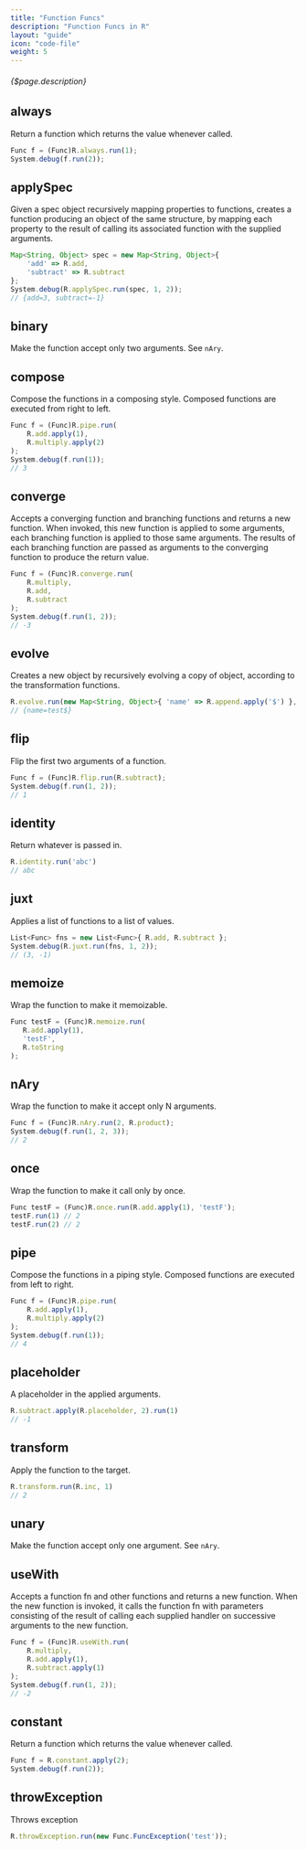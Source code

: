 ```yaml
---
title: "Function Funcs"
description: "Function Funcs in R"
layout: "guide"
icon: "code-file"
weight: 5
---
```


###### {$page.description}

<article id="1">

## always

Return a function which returns the value whenever called.


```javascript
Func f = (Func)R.always.run(1);
System.debug(f.run(2));
```

</article>


<article id="2">

## applySpec

Given a spec object recursively mapping properties to functions, creates a function producing an object of the same structure,
by mapping each property to the result of calling its associated function with the supplied arguments.


```javascript
Map<String, Object> spec = new Map<String, Object>{
    'add' => R.add,
    'subtract' => R.subtract
};
System.debug(R.applySpec.run(spec, 1, 2));
// {add=3, subtract=-1}
```

</article>


<article id="3">

## binary

Make the function accept only two arguments. See `nAry`.

</article>


<article id="4">

## compose

Compose the functions in a composing style.
Composed functions are executed from right to left.

```javascript
Func f = (Func)R.pipe.run(
    R.add.apply(1),
    R.multiply.apply(2)
);
System.debug(f.run(1));
// 3
```

</article>


<article id="5">

## converge

Accepts a converging function and branching functions and returns a new function.
When invoked, this new function is applied to some arguments, each branching function is applied to those same arguments.
The results of each branching function are passed as arguments to the converging function to produce the return value.

```javascript
Func f = (Func)R.converge.run(
    R.multiply,
    R.add,
    R.subtract
);
System.debug(f.run(1, 2));
// -3
```

</article>


<article id="6">

## evolve

Creates a new object by recursively evolving a copy of object, according to the transformation functions.


```javascript
R.evolve.run(new Map<String, Object>{ 'name' => R.append.apply('$') }, new Map<String, Object>{ 'name' => 'test' })
// {name=test$}
```

</article>


<article id="7">

## flip

Flip the first two arguments of a function.

```javascript
Func f = (Func)R.flip.run(R.subtract);
System.debug(f.run(1, 2));
// 1
```

</article>


<article id="8">

## identity

Return whatever is passed in.

```javascript
R.identity.run('abc')
// abc
```

</article>


<article id="9">

## juxt

Applies a list of functions to a list of values.


```javascript
List<Func> fns = new List<Func>{ R.add, R.subtract };
System.debug(R.juxt.run(fns, 1, 2));
// (3, -1)
```

</article>


<article id="10">

## memoize

Wrap the function to make it memoizable.


```javascript
Func testF = (Func)R.memoize.run(
   R.add.apply(1),
   'testF',
   R.toString
);
```

</article>


<article id="11">

## nAry

Wrap the function to make it accept only N arguments.


```javascript
Func f = (Func)R.nAry.run(2, R.product);
System.debug(f.run(1, 2, 3));
// 2
```

</article>


<article id="12">

## once

Wrap the function to make it call only by once.


```javascript
Func testF = (Func)R.once.run(R.add.apply(1), 'testF');
testF.run(1) // 2
testF.run(2) // 2
```

</article>


<article id="13">

## pipe

Compose the functions in a piping style.
Composed functions are executed from left to right.

```javascript
Func f = (Func)R.pipe.run(
    R.add.apply(1),
    R.multiply.apply(2)
);
System.debug(f.run(1));
// 4
```

</article>


<article id="14">

## placeholder

A placeholder in the applied arguments.

```javascript
R.subtract.apply(R.placeholder, 2).run(1)
// -1
```

</article>


<article id="15">

## transform

Apply the function to the target.


```javascript
R.transform.run(R.inc, 1)
// 2
```

</article>


<article id="16">

## unary

Make the function accept only one argument. See `nAry`.

</article>


<article id="17">

## useWith

Accepts a function fn and other functions and returns a new function.
When the new function is invoked, it calls the function fn with parameters consisting 
of the result of calling each supplied handler on successive arguments to the new function.

```javascript
Func f = (Func)R.useWith.run(
    R.multiply,
    R.add.apply(1),
    R.subtract.apply(1)
);
System.debug(f.run(1, 2));
// -2
```

</article>

<article id="18">

## constant

Return a function which returns the value whenever called.


```javascript
Func f = R.constant.apply(2);
System.debug(f.run(2));
```

</article>

<article id="19">

## throwException

Throws exception


```javascript
R.throwException.run(new Func.FuncException('test'));
```

</article>
